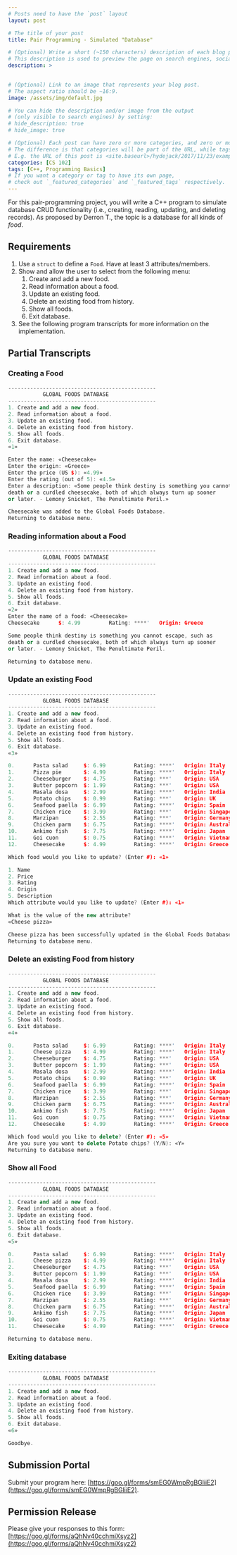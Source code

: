 ```yaml
---
# Posts need to have the `post` layout
layout: post

# The title of your post
title: Pair Programming - Simulated "Database"

# (Optional) Write a short (~150 characters) description of each blog post.
# This description is used to preview the page on search engines, social media, etc.
description: >
   

# (Optional) Link to an image that represents your blog post.
# The aspect ratio should be ~16:9.
image: /assets/img/default.jpg

# You can hide the description and/or image from the output
# (only visible to search engines) by setting:
# hide_description: true
# hide_image: true

# (Optional) Each post can have zero or more categories, and zero or more tags.
# The difference is that categories will be part of the URL, while tags will not.
# E.g. the URL of this post is <site.baseurl>/hydejack/2017/11/23/example-content/
categories: [CS 102]
tags: [C++, Programming Basics]
# If you want a category or tag to have its own page,
# check out `_featured_categories` and `_featured_tags` respectively.
---
```

For this pair-programming project, you will write a C++ program to simulate database CRUD functionality (i.e., creating, reading, updating, and deleting records). As proposed by Derron T., the topic is a database for all kinds of *food*.

## Requirements
1. Use a `struct` to define a `Food`. Have at least 3 attributes/members.
2. Show and allow the user to select from the following menu:
	1. Create and add a new food.
	2. Read information about a food.
	3. Update an existing food.
	4. Delete an existing food from history.
	5. Show all foods.
	6. Exit database.
3. See the following program transcripts for more information on the implementation.

## Partial Transcripts

### Creating a Food
```cpp
-----------------------------------------------
           GLOBAL FOODS DATABASE
-----------------------------------------------
1. Create and add a new food.
2. Read information about a food.
3. Update an existing food.
4. Delete an existing food from history.
5. Show all foods.
6. Exit database.
«1»

Enter the name: «Cheesecake»
Enter the origin: «Greece»
Enter the price (US $): «4.99»
Enter the rating (out of 5): «4.5»
Enter a description: «Some people think destiny is something you cannot escape, such as 
death or a curdled cheesecake, both of which always turn up sooner 
or later. - Lemony Snicket, The Penultimate Peril.»

Cheesecake was added to the Global Foods Database.
Returning to database menu.
```

### Reading information about a Food
```cpp
-----------------------------------------------
           GLOBAL FOODS DATABASE
-----------------------------------------------
1. Create and add a new food.
2. Read information about a food.
3. Update an existing food.
4. Delete an existing food from history.
5. Show all foods.
6. Exit database.
«2»
Enter the name of a food: «Cheesecake»
Cheesecake      $: 4.99         Rating: ****'   Origin: Greece

Some people think destiny is something you cannot escape, such as 
death or a curdled cheesecake, both of which always turn up sooner 
or later. - Lemony Snicket, The Penultimate Peril.

Returning to database menu.
```

### Update an existing Food
```cpp
-----------------------------------------------
           GLOBAL FOODS DATABASE
-----------------------------------------------
1. Create and add a new food.
2. Read information about a food.
3. Update an existing food.
4. Delete an existing food from history.
5. Show all foods.
6. Exit database.
«3»

0.      Pasta salad     $: 6.99         Rating: ****'   Origin: Italy
1.      Pizza pie       $: 4.99         Rating: ****'   Origin: Italy
2.      Cheeseburger    $: 4.75         Rating: ***'    Origin: USA
3.      Butter popcorn  $: 1.99         Rating: ***'    Origin: USA
4.      Masala dosa     $: 2.99         Rating: ****'   Origin: India
5.      Potato chips    $: 0.99         Rating: ***'    Origin: UK
6.      Seafood paella  $: 6.99         Rating: ****'   Origin: Spain
7.      Chicken rice    $: 3.99         Rating: ***'    Origin: Singapore
8.      Marzipan        $: 2.55         Rating: ***'    Origin: Germany
9.      Chicken parm    $: 6.75         Rating: ****'   Origin: Australia
10.     Ankimo fish     $: 7.75         Rating: ****'   Origin: Japan
11.     Goi cuon        $: 0.75         Rating: ****'   Origin: Vietnam
12.     Cheesecake      $: 4.99         Rating: ****'   Origin: Greece

Which food would you like to update? (Enter #): «1»

1. Name
2. Price
3. Rating
4. Origin
5. Description
Which attribute would you like to update? (Enter #): «1»

What is the value of the new attribute?
«Cheese pizza»

Cheese pizza has been successfully updated in the Global Foods Database.
Returning to database menu.
```

### Delete an existing Food from history
```cpp
-----------------------------------------------
           GLOBAL FOODS DATABASE
-----------------------------------------------
1. Create and add a new food.
2. Read information about a food.
3. Update an existing food.
4. Delete an existing food from history.
5. Show all foods.
6. Exit database.
«4»

0.      Pasta salad     $: 6.99         Rating: ****'   Origin: Italy
1.      Cheese pizza    $: 4.99         Rating: ****'   Origin: Italy
2.      Cheeseburger    $: 4.75         Rating: ***'    Origin: USA
3.      Butter popcorn  $: 1.99         Rating: ***'    Origin: USA
4.      Masala dosa     $: 2.99         Rating: ****'   Origin: India
5.      Potato chips    $: 0.99         Rating: ***'    Origin: UK
6.      Seafood paella  $: 6.99         Rating: ****'   Origin: Spain
7.      Chicken rice    $: 3.99         Rating: ***'    Origin: Singapore
8.      Marzipan        $: 2.55         Rating: ***'    Origin: Germany
9.      Chicken parm    $: 6.75         Rating: ****'   Origin: Australia
10.     Ankimo fish     $: 7.75         Rating: ****'   Origin: Japan
11.     Goi cuon        $: 0.75         Rating: ****'   Origin: Vietnam
12.     Cheesecake      $: 4.99         Rating: ****'   Origin: Greece

Which food would you like to delete? (Enter #): «5»
Are you sure you want to delete Potato chips? (Y/N): «Y»
Returning to database menu.
```

### Show all Food
```cpp
-----------------------------------------------
           GLOBAL FOODS DATABASE
-----------------------------------------------
1. Create and add a new food.
2. Read information about a food.
3. Update an existing food.
4. Delete an existing food from history.
5. Show all foods.
6. Exit database.
«5»

0.      Pasta salad     $: 6.99         Rating: ****'   Origin: Italy
1.      Cheese pizza    $: 4.99         Rating: ****'   Origin: Italy
2.      Cheeseburger    $: 4.75         Rating: ***'    Origin: USA
3.      Butter popcorn  $: 1.99         Rating: ***'    Origin: USA
4.      Masala dosa     $: 2.99         Rating: ****'   Origin: India
5.      Seafood paella  $: 6.99         Rating: ****'   Origin: Spain
6.      Chicken rice    $: 3.99         Rating: ***'    Origin: Singapore
7.      Marzipan        $: 2.55         Rating: ***'    Origin: Germany
8.      Chicken parm    $: 6.75         Rating: ****'   Origin: Australia
9.      Ankimo fish     $: 7.75         Rating: ****'   Origin: Japan
10.     Goi cuon        $: 0.75         Rating: ****'   Origin: Vietnam
11.     Cheesecake      $: 4.99         Rating: ****'   Origin: Greece

Returning to database menu.
```

### Exiting database
```cpp
-----------------------------------------------
           GLOBAL FOODS DATABASE
-----------------------------------------------
1. Create and add a new food.
2. Read information about a food.
3. Update an existing food.
4. Delete an existing food from history.
5. Show all foods.
6. Exit database.
«6»

Goodbye.
```

## Submission Portal

Submit your program here: [https://goo.gl/forms/smEG0WmpRgBGliiE2](https://goo.gl/forms/smEG0WmpRgBGliiE2).

## Permission Release

Please give your responses to this form: [https://goo.gl/forms/aQhNv40cchmiXsyz2](https://goo.gl/forms/aQhNv40cchmiXsyz2)

